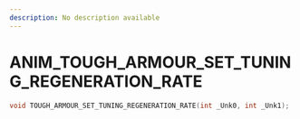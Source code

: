 ```yaml
---
description: No description available 
---
```


# ANIM\_TOUGH_ARMOUR_SET_TUNING_REGENERATION_RATE

```cpp
void TOUGH_ARMOUR_SET_TUNING_REGENERATION_RATE(int _Unk0, int _Unk1);
```